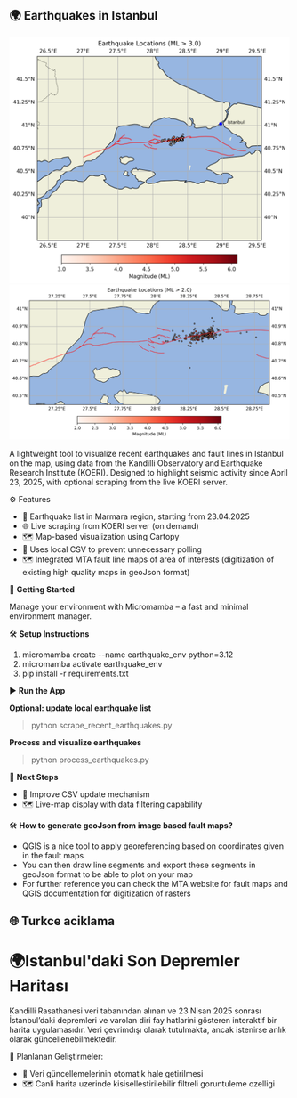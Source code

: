 ## 🌍 Earthquakes in Istanbul

![Marmara'daki son depremler](last_earthquakes_istanbul.png)
![Marmara'daki son depremler - detay](last_earthquakes_istanbul_zoomed.png)

A lightweight tool to visualize recent earthquakes and fault lines in Istanbul on the map, using data from the Kandilli Observatory and Earthquake Research Institute (KOERI). 
Designed to highlight seismic activity since April 23, 2025, with optional scraping from the live KOERI server.

⚙️ Features

- 📅 Earthquake list in Marmara region, starting from 23.04.2025
- 🌐 Live scraping from KOERI server (on demand)
- 🗺️ Map-based visualization using Cartopy
- 🔐 Uses local CSV to prevent unnecessary polling
- 🗺️ Integrated MTA fault line maps of area of interests (digitization of existing high quality maps in geoJson format)

🚀 **Getting Started**

Manage your environment with Micromamba – a fast and minimal environment manager.

🛠️ **Setup Instructions**
  
1. micromamba create --name earthquake_env python=3.12
2. micromamba activate earthquake_env
3. pip install -r requirements.txt  

▶️ **Run the App**

**Optional: update local earthquake list**  
> python scrape_recent_earthquakes.py  

**Process and visualize earthquakes**  
> python process_earthquakes.py  

🧱 **Next Steps**

- 💾 Improve CSV update mechanism
- 🗺️ Live-map display with data filtering capability

🛠️ **How to generate geoJson from image based fault maps?**

- QGIS is a nice tool to apply georeferencing based on coordinates given in the fault maps
- You can then draw line segments and export these segments in geoJson format to be able to plot on your map
- For further reference you can check the MTA website for fault maps and QGIS documentation for digitization of rasters

## 🌐 Turkce aciklama
# 🌍Istanbul'daki Son Depremler Haritası

Kandilli Rasathanesi veri tabanından alınan ve 23 Nisan 2025 sonrası İstanbul’daki depremleri ve varolan diri fay hatlarini gösteren interaktif bir harita uygulamasıdır. Veri çevrimdışı olarak tutulmakta, ancak istenirse anlık olarak güncellenebilmektedir.

🧱 Planlanan Geliştirmeler:
- 💾 Veri güncellemelerinin otomatik hale getirilmesi
- 🗺️ Canli harita uzerinde kisisellestirilebilir filtreli goruntuleme ozelligi
